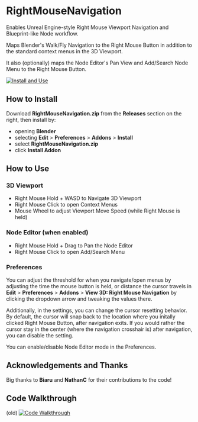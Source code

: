 # RightMouseNavigation
Enables Unreal Engine-style Right Mouse Viewport Navigation and Blueprint-like Node workflow.

Maps Blender's Walk/Fly Navigation to the Right Mouse Button in addition to the standard context menus in the 3D Viewport.

It also (optionally) maps the Node Editor's Pan View and Add/Search Node Menu to the Right Mouse Button.

[![Install and Use](https://img.youtube.com/vi/wIEsuaaS-Hw/0.jpg)](https://www.youtube.com/watch?v=wIEsuaaS-Hw)

## How to Install
Download __RightMouseNavigation.zip__ from the __Releases__ section on the right, then install by:
- opening __Blender__
- selecting __Edit__ > __Preferences__ > __Addons__ > __Install__ 
- select __RightMouseNavigation.zip__
- click __Install Addon__

## How to Use
### 3D Viewport
- Right Mouse Hold + WASD to Navigate 3D Viewport
- Right Mouse Click to open Context Menus
- Mouse Wheel to adjust Viewport Move Speed (while Right Mouse is held)

### Node Editor (when enabled)
- Right Mouse Hold + Drag to Pan the Node Editor
- Right Mouse Click to open Add/Search Menu

### Preferences
You can adjust the threshold for when you navigate/open menus by adjusting the time the mouse button is held, or distance the cursor travels in __Edit__ > __Preferences__ > __Addons__ > __View 3D: Right Mouse Navigation__ by clicking the dropdown arrow and tweaking the values there.

Additionally, in the settings, you can change the cursor resetting behavior. By default, the cursor will snap back to the location where you initally clicked Right Mouse Button, after navigation exits. If you would rather the cursor stay in the center (where the navigation crosshair is) after navigation, you can disable the setting. 

You can enable/disable Node Editor mode in the Preferences.

## Acknowledgements and Thanks

Big thanks to __Biaru__ and __NathanC__ for their contributions to the code!

## Code Walkthrough
(old)
[![Code Walkthrough](https://img.youtube.com/vi/pSrqSz2PcY8/0.jpg)](https://www.youtube.com/watch?v=pSrqSz2PcY8)
